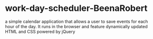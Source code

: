 # work-day-scheduler-BeenaRobert
a simple calendar application that allows a user to save events for each hour of the day. It runs in the browser and feature dynamically updated HTML and CSS powered by jQuery
